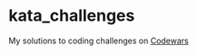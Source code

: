# kata_challenges
My solutions to coding challenges on [Codewars](https://www.codewars.com/dashboard)
